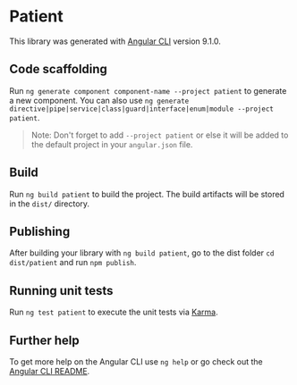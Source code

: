 # Patient

This library was generated with [Angular CLI](https://github.com/angular/angular-cli) version 9.1.0.

## Code scaffolding

Run `ng generate component component-name --project patient` to generate a new component. You can also use `ng generate directive|pipe|service|class|guard|interface|enum|module --project patient`.
> Note: Don't forget to add `--project patient` or else it will be added to the default project in your `angular.json` file. 

## Build

Run `ng build patient` to build the project. The build artifacts will be stored in the `dist/` directory.

## Publishing

After building your library with `ng build patient`, go to the dist folder `cd dist/patient` and run `npm publish`.

## Running unit tests

Run `ng test patient` to execute the unit tests via [Karma](https://karma-runner.github.io).

## Further help

To get more help on the Angular CLI use `ng help` or go check out the [Angular CLI README](https://github.com/angular/angular-cli/blob/master/README.md).
